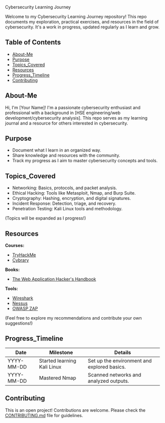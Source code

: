 Cybersecurity Learning Journey

Welcome to my Cybersecurity Learning Journey repository! This repo documents my exploration, practical exercises, and resources in the field of cybersecurity. It's a work in progress, updated regularly as I learn and grow.

## Table of Contents

* [About-Me](#about-me)
* [Purpose](#purpose)
* [Topics_Covered](#topics_covered)
* [Resources](#resources)
* [Progress_Timeline](#progress_timeline)
* [Contributing](#contributing)

## About-Me

Hi, I'm [Your Name]! I'm a passionate cybersecurity enthusiast and professional with a background in [HSE engineering/web development/cybersecurity analysis]. This repo serves as my learning journal and a resource for others interested in cybersecurity.

## Purpose  

* Document what I learn in an organized way.
* Share knowledge and resources with the community.
* Track my progress as I aim to master cybersecurity concepts and tools.

## Topics_Covered

* Networking: Basics, protocols, and packet analysis.
* Ethical Hacking: Tools like Metasploit, Nmap, and Burp Suite.
* Cryptography: Hashing, encryption, and digital signatures.
* Incident Response: Detection, triage, and recovery.
* Penetration Testing: Kali Linux tools and methodology.

(Topics will be expanded as I progress!)

## Resources  

**Courses:**
* [TryHackMe](https://tryhackme.com/)
* [Cybrary](https://www.cybrary.it/)

**Books:**
* [The Web Application Hacker's Handbook](https://www.amazon.com/Web-Application-Hackers-Handbook-Exploring-Black-Box-Security-Testing/dp/1593271441)

**Tools:**
* [Wireshark](https://www.wireshark.org/)
* [Nessus](https://www.tenable.com/products/nessus)
* [OWASP ZAP](https://owasp.org/www-project-zap/)

(Feel free to explore my recommendations and contribute your own suggestions!)

## Progress_Timeline  

| Date       | Milestone                   | Details                                     |
| ---------- | --------------------------- | ------------------------------------------- |
| YYYY-MM-DD | Started learning Kali Linux | Set up the environment and explored basics. |
| YYYY-MM-DD | Mastered Nmap               | Scanned networks and analyzed outputs.      |

## Contributing  

This is an open project! Contributions are welcome. Please check the [CONTRIBUTING.md](CONTRIBUTING.md) file for guidelines.
